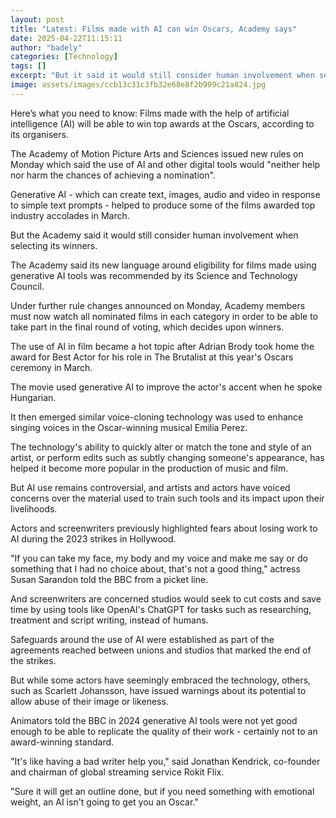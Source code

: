 ```yaml
---
layout: post
title: "Latest: Films made with AI can win Oscars, Academy says"
date: 2025-04-22T11:15:11
author: "badely"
categories: [Technology]
tags: []
excerpt: "But it said it would still consider human involvement when selecting winners."
image: assets/images/ccb13c31c3fb32e68e8f2b909c21a824.jpg
---
```


Here’s what you need to know: Films made with the help of artificial intelligence (AI) will be able to win top awards at the Oscars, according to its organisers.

The Academy of Motion Picture Arts and Sciences issued new rules on Monday which said the use of AI and other digital tools would "neither help nor harm the chances of achieving a nomination".

Generative AI -  which can create text, images, audio and video in response to simple text prompts - helped to produce some of the films awarded top industry accolades in March.

But the Academy said it would still consider human involvement when selecting its winners.

The Academy said its new language around eligibility for films made using generative AI tools was recommended by its Science and Technology Council.

Under further rule changes announced on Monday, Academy members must now watch all nominated films in each category in order to be able to take part in the final round of voting, which decides upon winners.

The use of AI in film became a hot topic after Adrian Brody took home the award for Best Actor for his role in The Brutalist at this year's Oscars ceremony in March.

The movie used generative AI to improve the actor's accent when he spoke Hungarian.

It then emerged similar voice-cloning technology was used to enhance singing voices in the Oscar-winning musical Emilia Perez.

The technology's ability to quickly alter or match the tone and style of an artist, or perform edits such as subtly changing someone's appearance, has helped it become  more popular in the production of music and film.

But AI use remains controversial, and artists and actors have voiced concerns over the material used to train such tools and its impact upon their livelihoods.

Actors and screenwriters previously highlighted fears about losing work to AI during the 2023 strikes in Hollywood.

"If you can take my face, my body and my voice and make me say or do something that I had no choice about, that's not a good thing," actress Susan Sarandon told the BBC from a picket line.

And screenwriters are concerned studios would seek to cut costs and save time by using tools like OpenAI's ChatGPT for tasks such as researching, treatment and script writing, instead of humans.

Safeguards around the use of AI were established as part of the agreements reached between unions and studios that marked the end of the strikes.

But while some actors have seemingly embraced the technology, others, such as Scarlett Johansson, have issued warnings about its potential to allow abuse of their image or likeness.

Animators told the BBC in 2024 generative AI tools were not yet good enough to be able to replicate the quality of their work - certainly not to an award-winning standard.

"It's like having a bad writer help you," said Jonathan Kendrick, co-founder and chairman of global streaming service Rokit Flix. 

"Sure it will get an outline done, but if you need something with emotional weight, an AI isn't going to get you an Oscar."

